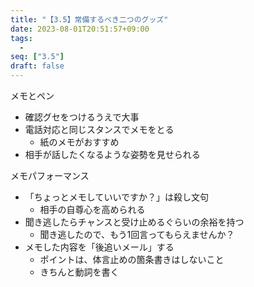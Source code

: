 ```yaml
---
title: "【3.5】常備するべき二つのグッズ"
date: 2023-08-01T20:51:57+09:00
tags: 
  -
seq: ["3.5"]
draft: false
---
```


メモとペン
- 確認グセをつけるうえで大事
- 電話対応と同じスタンスでメモをとる
  - 紙のメモがおすすめ
- 相手が話したくなるような姿勢を見せられる

メモパフォーマンス
- 「ちょっとメモしていいですか？」は殺し文句
  - 相手の自尊心を高められる
- 聞き逃したらチャンスと受け止めるぐらいの余裕を持つ
  - 聞き逃したので、もう1回言ってもらえませんか？
- メモした内容を「後追いメール」する
  - ポイントは、体言止めの箇条書きはしないこと　
  - きちんと動詞を書く
